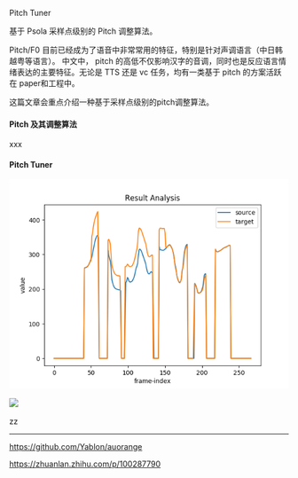 
Pitch Tuner

基于 Psola 采样点级别的 Pitch 调整算法。

Pitch/F0 目前已经成为了语音中非常常用的特征，特别是针对声调语言（中日韩越粤等语言）。
中文中， pitch 的高低不仅影响汉字的音调，同时也是反应语言情绪表达的主要特征。无论是 TTS 
还是 vc 任务，均有一类基于 pitch 的方案活跃在 paper和工程中。

这篇文章会重点介绍一种基于采样点级别的pitch调整算法。

#### Pitch 及其调整算法
xxx

#### Pitch Tuner 

![](images/posts/test_pitch_by_point.png)

![](../images/posts/windows/a.png)

zz

- - - 

https://github.com/Yablon/auorange

https://zhuanlan.zhihu.com/p/100287790